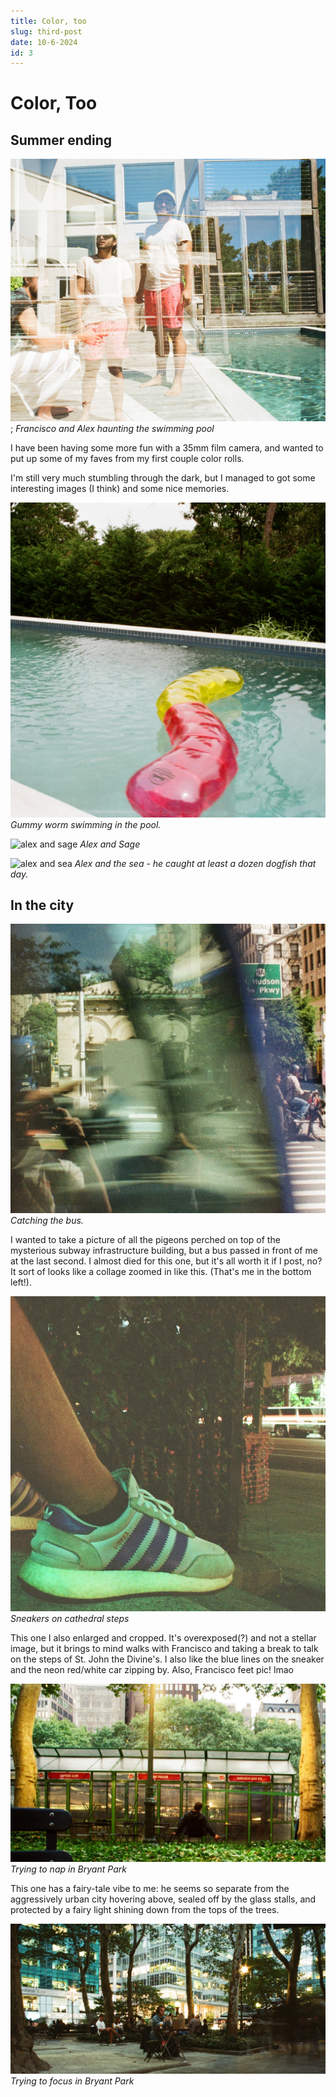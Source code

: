 ```yaml
---
title: Color, too
slug: third-post
date: 10-6-2024
id: 3
---
```


# Color, Too

## Summer ending

![superimposed](../blogPosts/media/thirdPost/superimposed.jpg);
_Francisco and Alex haunting the swimming pool_

I have been having some more fun with a 35mm film camera, and wanted to put up some of my faves from my first couple color rolls.

I'm still very much stumbling through the dark, but I managed to got some interesting images (I think) and some nice memories.

![gummy worm](../blogPosts/media/thirdPost/gummy%20worm%20in%20the%20pool.jpg)
_Gummy worm swimming in the pool._

![alex and sage](../blogPosts/media/thirdPost/alex%20and%20dog.jpg)
_Alex and Sage_

![alex and sea](../blogPosts/media/thirdPost/alex%20and%20sea.jpg)
_Alex and the sea - he caught at least a dozen dogfish that day._

## In the city

![cropped bus intruding on pigeons](../blogPosts/media/thirdPost/bus%20intruding%20on%20pigeons%20cropped.jpg)
_Catching the bus._

I wanted to take a picture of all the pigeons perched on top of the mysterious subway infrastructure building, but a bus passed in front of me at the last second. I almost died for this one, but it's all worth it if I post, no? It sort of looks like a collage zoomed in like this. (That's me in the bottom left!).

![feet on cathedral steps](../blogPosts/media/thirdPost/feet%20on%20cathedral%20steps%202.jpg)
_Sneakers on cathedral steps_

This one I also enlarged and cropped. It's overexposed(?) and not a stellar image, but it brings to mind walks with Francisco and taking a break to talk on the steps of St. John the Divine's. I also like the blue lines on the sneaker and the neon red/white car zipping by. Also, Francisco feet pic! lmao

![relaxing man in bryant park, between the trees](../blogPosts/media/thirdPost/relaxing%20man%20in%20bryant%20park.jpg)
_Trying to nap in Bryant Park_

This one has a fairy-tale vibe to me: he seems so separate from the aggressively urban city hovering above, sealed off by the glass stalls, and protected by a fairy light shining down from the tops of the trees.

![working man in bryant park](../blogPosts/media/thirdPost/working%20man%20in%20bryant%20park.jpg)
_Trying to focus in Bryant Park_
